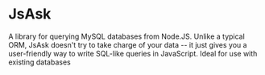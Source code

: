 # JsAsk
A library for querying MySQL databases from Node.JS. Unlike a typical ORM, JsAsk doesn't try to take charge of your data -- it just gives you a user-friendly way to write SQL-like queries in JavaScript. Ideal for use with existing databases
